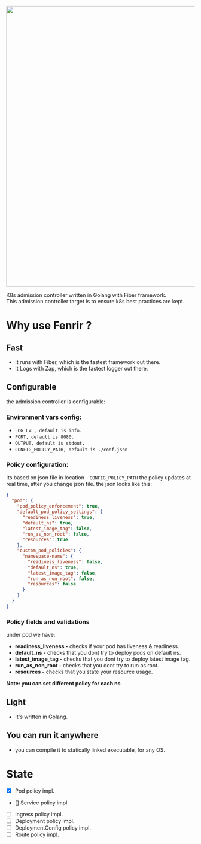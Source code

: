 <p align="center">
<img src="https://i.imgur.com/Wdp5QWg.png" width="750" />
</p>
K8s admission controller written in Golang with Fiber framework. 
</br>
This admission controller target is to ensure k8s best practices are kept.

# Why use Fenrir ?
## Fast
* It runs with Fiber, which is the fastest framework out there.
* It Logs with Zap, which is the fastest logger out there.

## Configurable
the admission controller is configurable:
### Environment vars config:
* `LOG_LVL, default is info.`
* `PORT, default is 8080.`
* `OUTPUT, default is stdout.`
* `CONFIG_POLICY_PATH, default is ./conf.json`

### Policy configuration:
Its based on json file in location - `CONFIG_POLICY_PATH`
the policy updates at real time, after you change json file.
the json looks like this:
```json
{
  "pod": {
    "pod_policy_enforcement": true,
    "default_pod_policy_settings": {
      "readiness_liveness": true,
      "default_ns": true,
      "latest_image_tag": false,
      "run_as_non_root": false,
      "resources": true
    },
    "custom_pod_policies": {
	  "namespace-name": {
        "readiness_liveness": false,
        "default_ns": true,
        "latest_image_tag": false,
        "run_as_non_root": false,
        "resources": false
      }
    }
  }
}
```
### Policy fields and validations
under pod we have:
* **readiness_liveness -** checks if your pod has liveness & readiness.
* **default_ns -** checks that you dont try to deploy pods on default ns.
* **latest_image_tag -** checks that you dont try to deploy latest image tag.
* **run_as_non_root -** checks that you dont try to run as root.
* **resources -** checks that you state your resource usage.

**Note: you can set different policy for each ns**

## Light
* It's written in Golang.

## You can run it anywhere
* you can compile it to statically linked executable, for any OS.

# State
- [x] Pod policy impl.
- [] Service policy impl.
- [ ] Ingress policy impl.
- [ ] Deployment policy impl.
- [ ] DeploymentConfig policy impl.
- [ ] Route policy impl.